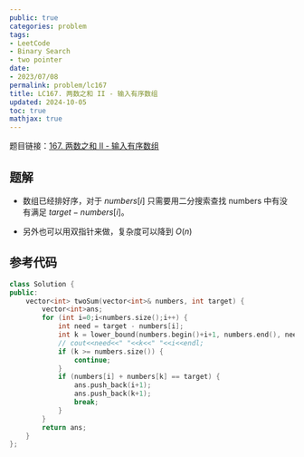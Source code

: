 ```yaml
---
public: true
categories: problem
tags:
- LeetCode
- Binary Search
- two pointer
date:
- 2023/07/08
permalink: problem/lc167
title: LC167. 两数之和 II - 输入有序数组
updated: 2024-10-05
toc: true
mathjax: true
---
```


题目链接：[167. 两数之和 II - 输入有序数组](https://leetcode.cn/problems/two-sum-ii-input-array-is-sorted/)

<!--more-->

## 题解

  + 数组已经排好序，对于 $numbers[i]$ 只需要用二分搜索查找 numbers 中有没有满足 $target - numbers[i]$。

  + 另外也可以用双指针来做，复杂度可以降到 $O(n)$

## 参考代码

```cpp
class Solution {
public:
    vector<int> twoSum(vector<int>& numbers, int target) {
        vector<int>ans;
        for (int i=0;i<numbers.size();i++) {
            int need = target - numbers[i];
            int k = lower_bound(numbers.begin()+i+1, numbers.end(), need) - numbers.begin();
            // cout<<need<<" "<<k<<" "<<i<<endl;
            if (k >= numbers.size()) {
                continue;
            }
            if (numbers[i] + numbers[k] == target) {
                ans.push_back(i+1);
                ans.push_back(k+1);
                break;
            }
        }
        return ans;
    }
};
```


